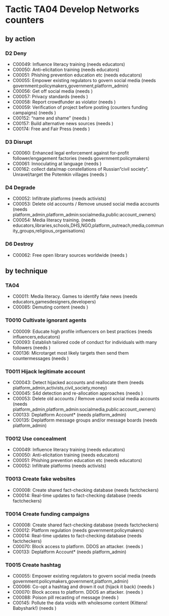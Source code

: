 # Tactic TA04 Develop Networks counters

## by action


### D2 Deny
* C00049: Influence literacy training (needs educators)
* C00050: Anti-elicitation training (needs educators)
* C00051: Phishing prevention education etc (needs educators)
* C00055: Empower existing regulators to govern social media (needs government:policymakers,government,platform_admin)
* C00056: Get off social media (needs )
* C00057: Privacy standards (needs )
* C00058: Report crowdfunder as violator (needs )
* C00059: Verification of project before posting (counters funding campaigns) (needs )
* C00152: “name and shame” (needs )
* C00157: Build alternative news sources (needs )
* C00174: Free and Fair Press (needs )

### D3 Disrupt
* C00060: Enhanced legal enforcement against for-profit follower/engagement factories (needs government:policymakers)
* C00061: Innoculating at language (needs )
* C00162: collect data/map constellations of Russian“civil society”. Unravel/target the Potemkin villages (needs )

### D4 Degrade
* C00052: Infiltrate platforms (needs activists)
* C00053: Delete old accounts / Remove unused social media accounts (needs platform_admin,platform_admin:socialmedia,public:account_owners)
* C00054: Media literacy training.  (needs educators,libraries,schools,DHS,NGO,platform_outreach,media,community_groups,religious_organisations)

### D6 Destroy
* C00062: Free open library sources worldwide (needs )

## by technique


### TA04
* C00011: Media literacy. Games to identify fake news (needs educators,gamesdesigners,developers)
* C00085: Demuting content (needs )

### T0010 Cultivate ignorant agents
* C00009: Educate high profile influencers on best practices (needs influencers,educators)
* C00093: Establish tailored code of conduct for individuals with many followers (needs )
* C00136: Microtarget most likely targets then send them countermessages (needs )

### T0011 Hijack legitimate account
* C00043: Detect hijacked accounts and reallocate them  (needs platform_admin,activists,civil_society,money)
* C00045: S4d detection and re-allocation approaches (needs )
* C00053: Delete old accounts / Remove unused social media accounts (needs platform_admin,platform_admin:socialmedia,public:account_owners)
* C00133: Deplatform Account* (needs platform_admin)
* C00135: Deplatform message groups and/or message boards (needs platform_admin)

### T0012 Use concealment
* C00049: Influence literacy training (needs educators)
* C00050: Anti-elicitation training (needs educators)
* C00051: Phishing prevention education etc (needs educators)
* C00052: Infiltrate platforms (needs activists)

### T0013 Create fake websites
* C00008: Create shared fact-checking database (needs factcheckers)
* C00014: Real-time updates to fact-checking database (needs factcheckers)

### T0014 Create funding campaigns
* C00008: Create shared fact-checking database (needs factcheckers)
* C00012: Platform regulation (needs government:policymakers)
* C00014: Real-time updates to fact-checking database (needs factcheckers)
* C00070: Block access to platform. DDOS an attacker. (needs )
* C00133: Deplatform Account* (needs platform_admin)

### T0015 Create hashtag
* C00055: Empower existing regulators to govern social media (needs government:policymakers,government,platform_admin)
* C00066: Co-opt a hashtag and drown it out (hijack it back) (needs )
* C00070: Block access to platform. DDOS an attacker. (needs )
* C00088: Poison pill recasting of message (needs )
* C00145: Pollute the data voids with wholesome content (Kittens! Babyshark!) (needs )
